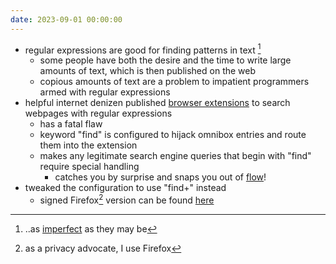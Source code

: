 ```yaml
---
date: 2023-09-01 00:00:00
---
```


* regular expressions are good for finding patterns in text [^1]
  * some people have both the desire and the time to write large amounts of text, which is then published on the web
  * copious amounts of text are a problem to impatient programmers armed with regular expressions
* helpful internet denizen published [browser extensions](https://github.com/brandon1024/find) to search webpages with regular expressions
  * has a fatal flaw
  * keyword "find" is configured to hijack omnibox entries and route them into the extension
  * makes any legitimate search engine queries that begin with "find" require special handling
    * catches you by surprise and snaps you out of [flow](https://devbizops.medium.com/getting-into-the-developer-flow-state-7b0e5c98eb8a)!
* tweaked the configuration to use "find+" instead
  * signed Firefox[^2] version can be found [here](/assets/attachments/66e7ce7c1c3d41488a5d-2.2.3.xpi)

[^1]: ..as [imperfect](https://groups.google.com/g/alt.religion.emacs/c/DR057Srw5-c/m/n1WCMEw5iCkJ) as they may be
[^2]: as a privacy advocate, I use Firefox
